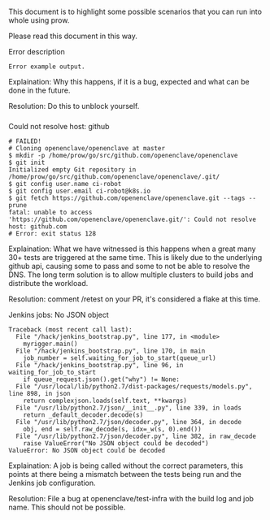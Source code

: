 ######
This document is to highlight some possible scenarios that you can run into whole using prow. 

Please read this document in this way.

Error description
```
Error example output.
```
Explaination: Why this happens, if it is a bug, expected and what can be done in the future.

Resolution: Do this to unblock yourself.


###
Could not resolve host: github

```
# FAILED!
# Cloning openenclave/openenclave at master
$ mkdir -p /home/prow/go/src/github.com/openenclave/openenclave
$ git init
Initialized empty Git repository in /home/prow/go/src/github.com/openenclave/openenclave/.git/
$ git config user.name ci-robot
$ git config user.email ci-robot@k8s.io
$ git fetch https://github.com/openenclave/openenclave.git --tags --prune
fatal: unable to access 'https://github.com/openenclave/openenclave.git/': Could not resolve host: github.com
# Error: exit status 128
```
Explaination: What we have witnessed is this happens when a great many 30+ tests are triggered at the same time. This is likely due to the underlying github api, causing some to pass and some to not be able to resolve the DNS. The long term solution is to allow multiple clusters to build jobs and distribute the workload.

Resolution: comment /retest on your PR, it's considered a flake at this time.

Jenkins jobs: No JSON object

```
Traceback (most recent call last):
  File "/hack/jenkins_bootstrap.py", line 177, in <module>
    myrigger.main()
  File "/hack/jenkins_bootstrap.py", line 170, in main
    job_number = self.waiting_for_job_to_start(queue_url)
  File "/hack/jenkins_bootstrap.py", line 96, in waiting_for_job_to_start
    if queue_request.json().get("why") != None:
  File "/usr/local/lib/python2.7/dist-packages/requests/models.py", line 898, in json
    return complexjson.loads(self.text, **kwargs)
  File "/usr/lib/python2.7/json/__init__.py", line 339, in loads
    return _default_decoder.decode(s)
  File "/usr/lib/python2.7/json/decoder.py", line 364, in decode
    obj, end = self.raw_decode(s, idx=_w(s, 0).end())
  File "/usr/lib/python2.7/json/decoder.py", line 382, in raw_decode
    raise ValueError("No JSON object could be decoded")
ValueError: No JSON object could be decoded
```
Explaination: A job is being called without the correct parameters, this points at there being a mismatch between the tests being run and the Jenkins job configuration.

Resolution: File a bug at openenclave/test-infra with the build log and job name. This should not be possible.